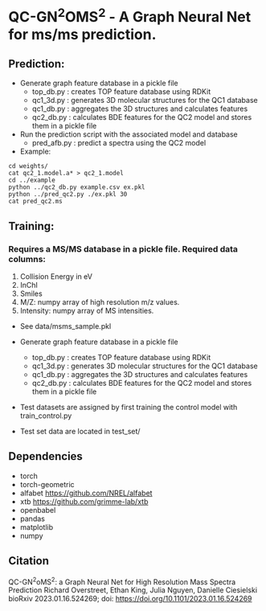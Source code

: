 # QC-GN<sup>2</sup>OMS<sup>2</sup> - A Graph Neural Net for ms/ms prediction.

## Prediction:
- Generate graph feature database in a pickle file
  - top_db.py : creates TOP feature database using RDKit
  - qc1_3d.py : generates 3D molecular structures for the QC1 database
  - qc1_db.py : aggregates the 3D structures and calculates features
  - qc2_db.py : calculates BDE features for the QC2 model and stores them in a pickle file
- Run the prediction script with the associated model and database
  - pred_afb.py : predict a spectra using the QC2 model
- Example:
```
cd weights/
cat qc2_1.model.a* > qc2_1.model
cd ../example
python ../qc2_db.py example.csv ex.pkl
python ../pred_qc2.py ./ex.pkl 30
cat pred_qc2.ms
```

## Training:
### Requires a MS/MS database in a pickle file. Required data columns:
1. Collision Energy in eV
2. InChI
3. Smiles
4. M/Z: numpy array of high resolution m/z values.
5. Intensity: numpy array of MS intensities.
- See data/msms_sample.pkl

- Generate graph feature database in a pickle file
  - top_db.py : creates TOP feature database using RDKit
  - qc1_3d.py : generates 3D molecular structures for the QC1 database
  - qc1_db.py : aggregates the 3D structures and calculates features
  - qc2_db.py : calculates BDE features for the QC2 model and stores them in a pickle file
  
- Test datasets are assigned by first training the control model with train_control.py
- Test set data are located in test_set/

## Dependencies
- torch
- torch-geometric
- alfabet https://github.com/NREL/alfabet
- xtb https://github.com/grimme-lab/xtb
- openbabel
- pandas
- matplotlib
- numpy

## Citation
QC-GN<sup>2</sup>oMS<sup>2</sup>: a Graph Neural Net for High Resolution Mass Spectra Prediction
Richard Overstreet, Ethan King, Julia Nguyen, Danielle Ciesielski
bioRxiv 2023.01.16.524269; doi: https://doi.org/10.1101/2023.01.16.524269 
